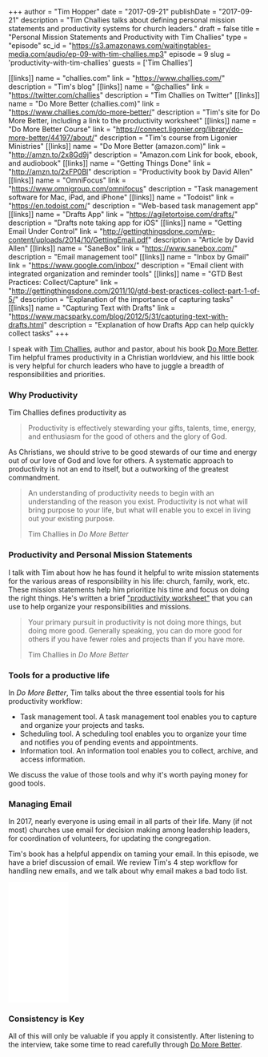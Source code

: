 +++
author = "Tim Hopper"
date = "2017-09-21"
publishDate = "2017-09-21"
description = "Tim Challies talks about defining personal mission statements and productivity systems for church leaders."
draft = false
title = "Personal Mission Statements and Productivity with Tim Challies"
type = "episode"
sc_id = "https://s3.amazonaws.com/waitingtables-media.com/audio/ep-09-with-tim-challies.mp3"
episode = 9
slug = 'productivity-with-tim-challies'
guests = ['Tim Challies']

[[links]]
name = "challies.com"
link = "https://www.challies.com/"
description = "Tim's blog"
[[links]]
name = "@challies"
link = "https://twitter.com/challies"
description = "Tim Challies on Twitter"
[[links]]
name = "Do More Better (challies.com)"
link = "https://www.challies.com/do-more-better/"
description = "Tim's site for Do More Better, including a link to the productivity worksheet"
[[links]]
name = "Do More Better Course"
link = "https://connect.ligonier.org/library/do-more-better/44197/about/"
description = "Tim's course from Ligonier Ministries"
[[links]]
name = "Do More Better (amazon.com)"
link = "http://amzn.to/2x8Gd9j"
description = "Amazon.com Link for book, ebook, and audiobook"
[[links]]
name = "Getting Things Done"
link = "http://amzn.to/2xFP0Bl"
description = "Productivity book by David Allen"
[[links]]
name = "OmniFocus"
link = "https://www.omnigroup.com/omnifocus"
description = "Task management software for Mac, iPad, and iPhone"
[[links]]
name = "Todoist"
link = "https://en.todoist.com/"
description = "Web-based task management app"
[[links]]
name = "Drafts App"
link = "https://agiletortoise.com/drafts/"
description = "Drafts note taking app for iOS"
[[links]]
name = "Getting Email Under Control"
link = "http://gettingthingsdone.com/wp-content/uploads/2014/10/GettingEmail.pdf"
description = "Article by David Allen"
[[links]]
name = "SaneBox"
link = "https://www.sanebox.com/"
description = "Email management tool"
[[links]]
name = "Inbox by Gmail"
link = "https://www.google.com/inbox/"
description = "Email client with integrated organization and reminder tools"
[[links]]
name = "GTD Best Practices: Collect/Capture"
link = "http://gettingthingsdone.com/2011/10/gtd-best-practices-collect-part-1-of-5/"
description = "Explanation of the importance of capturing tasks"
[[links]]
name = "Capturing Text with Drafts"
link = "https://www.macsparky.com/blog/2012/5/31/capturing-text-with-drafts.html"
description = "Explanation of how Drafts App can help quickly collect tasks"
+++


I speak with [Tim Challies](http://www.challies.com), author and pastor, about his book [Do More Better](http://amzn.to/2x8Gd9j). Tim helpful frames productivity in a Christian worldview, and his little book is very helpful for church leaders who have to juggle a breadth of responsibilities and priorities.

### Why Productivity

Tim Challies defines productivity as

<blockquote class="blockquote">Productivity is effectively stewarding your gifts, talents, time, energy, and enthusiasm for the good of others and the glory of God.</blockquote>

As Christians, we should strive to be good stewards of our time and energy out of our love of God and love for others. A systematic approach to productivity is not an end to itself, but a outworking of the greatest commandment.

<blockquote class="blockquote">
  <p class="mb-0">An understanding of productivity needs to begin with an understanding of the reason you exist. Productivity is not what will bring purpose to your life, but what will enable you to excel in living out your existing purpose.</p>
  <footer class="blockquote-footer">Tim Challies in <cite title="Source Title">Do More Better</cite></footer>
</blockquote>

### Productivity and Personal Mission Statements

I talk with Tim about how he has found it helpful to write mission statements for the various areas of responsibility in his life: church, family, work, etc. These mission statements help him prioritize his time and focus on doing the right things. He's written a brief ["productivity worksheet"](https://s3.amazonaws.com/domorebetter/Productivity+Worksheet.pdf) that you can use to help organize your responsibilities and missions.

<blockquote class="blockquote">
  <p class="mb-0">Your primary pursuit in productivity is not doing more things, but doing more good. Generally speaking, you can do more good for others if you have fewer roles and projects than if you have more.</p>
  <footer class="blockquote-footer">Tim Challies in <cite title="Source Title">Do More Better</cite></footer>
</blockquote>


### Tools for a productive life

In _Do More Better_, Tim talks about the three essential tools for his productivity workflow:

* Task management tool. A task management tool enables you to capture and organize your projects and tasks.
* Scheduling tool. A scheduling tool enables you to organize your time and notifies you of pending events and appointments.
* Information tool. An information tool enables you to collect, archive, and access information.

We discuss the value of those tools and why it's worth paying money for good tools.

### Managing Email

In 2017, nearly everyone is using email in all parts of their life. Many (if not most) churches use email for decision making among leadership leaders, for coordination of volunteers, for updating the congregation.

Tim's book has a helpful appendix on taming your email. In this episode, we have a brief discussion of email. We review Tim's 4 step workflow for handling new emails, and we talk about why email makes a bad todo list.

<iframe style="width:120px;height:240px;" class="float-right" marginwidth="0" marginheight="0" scrolling="no" frameborder="0" src="//ws-na.amazon-adsystem.com/widgets/q?ServiceVersion=20070822&OneJS=1&Operation=GetAdHtml&MarketPlace=US&source=ss&ref=as_ss_li_til&ad_type=product_link&tracking_id=dothopper-20&marketplace=amazon&region=US&placement=1941114172&asins=1941114172&linkId=a6e6f3ae746e0b98cac087289eef89ba&show_border=true&link_opens_in_new_window=true"></iframe>

### Consistency is Key

All of this will only be valuable if you apply it consistently. After listening to the interview, take some time to read carefully through [Do More Better](http://amzn.to/2x8Gd9j).

